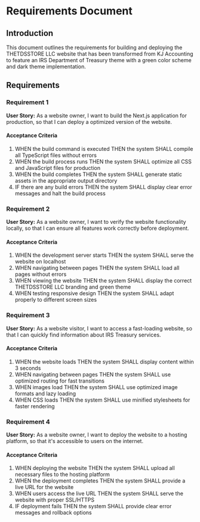 # Requirements Document

## Introduction

This document outlines the requirements for building and deploying the THETDSSTORE LLC website that has been transformed from KJ Accounting to feature an IRS Department of Treasury theme with a green color scheme and dark theme implementation.

## Requirements

### Requirement 1

**User Story:** As a website owner, I want to build the Next.js application for production, so that I can deploy a optimized version of the website.

#### Acceptance Criteria

1. WHEN the build command is executed THEN the system SHALL compile all TypeScript files without errors
2. WHEN the build process runs THEN the system SHALL optimize all CSS and JavaScript files for production
3. WHEN the build completes THEN the system SHALL generate static assets in the appropriate output directory
4. IF there are any build errors THEN the system SHALL display clear error messages and halt the build process

### Requirement 2

**User Story:** As a website owner, I want to verify the website functionality locally, so that I can ensure all features work correctly before deployment.

#### Acceptance Criteria

1. WHEN the development server starts THEN the system SHALL serve the website on localhost
2. WHEN navigating between pages THEN the system SHALL load all pages without errors
3. WHEN viewing the website THEN the system SHALL display the correct THETDSSTORE LLC branding and green theme
4. WHEN testing responsive design THEN the system SHALL adapt properly to different screen sizes

### Requirement 3

**User Story:** As a website visitor, I want to access a fast-loading website, so that I can quickly find information about IRS Treasury services.

#### Acceptance Criteria

1. WHEN the website loads THEN the system SHALL display content within 3 seconds
2. WHEN navigating between pages THEN the system SHALL use optimized routing for fast transitions
3. WHEN images load THEN the system SHALL use optimized image formats and lazy loading
4. WHEN CSS loads THEN the system SHALL use minified stylesheets for faster rendering

### Requirement 4

**User Story:** As a website owner, I want to deploy the website to a hosting platform, so that it's accessible to users on the internet.

#### Acceptance Criteria

1. WHEN deploying the website THEN the system SHALL upload all necessary files to the hosting platform
2. WHEN the deployment completes THEN the system SHALL provide a live URL for the website
3. WHEN users access the live URL THEN the system SHALL serve the website with proper SSL/HTTPS
4. IF deployment fails THEN the system SHALL provide clear error messages and rollback options